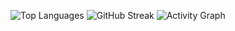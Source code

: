 ![Top Languages](https://github-readme-stats.vercel.app/api/top-langs/?username=GiannisMand&layout=compact&theme=radical)
![GitHub Streak](https://streak-stats.demolab.com/?user=GiannisMand&theme=radical)
![Activity Graph](https://github-readme-activity-graph.cyclic.app/graph?username=GiannisMand&theme=react-dark)



